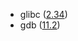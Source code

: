 - glibc ([2.34](https://sourceware.org/pipermail/libc-alpha/2021-August/129718.html))
- gdb ([11.2](https://lists.gnu.org/archive/html/info-gnu/2022-01/msg00009.html))
